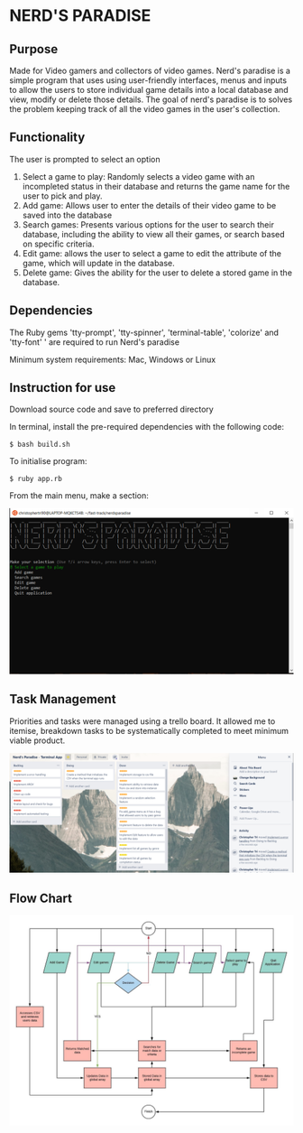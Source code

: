 # NERD'S PARADISE


## Purpose

Made for Video gamers and collectors of video games. Nerd's paradise is a simple program that uses using user-friendly interfaces, menus and inputs to allow the users to store individual game details into a local database and view, modify or delete those details. The goal of nerd's paradise is to solves the problem keeping track of all the video games in the user's collection.


## Functionality

The user is prompted to select an option

1. Select a game to play: Randomly selects a video game with an incompleted status in their database and returns the game name for the user to pick and play. 
2. Add game: Allows user to enter the details of their video game to be saved into the database
3. Search games: Presents various options for the user to search their database, including the ability to view all their games, or search based on specific criteria. 
4. Edit game: allows the user to select a game to edit the attribute of the game, which will update in the database. 
5. Delete game: Gives the ability for the user to delete a stored game in the database.

## Dependencies

The Ruby gems 'tty-prompt', 'tty-spinner', 'terminal-table', 'colorize' and 'tty-font' ' are required to run Nerd's paradise

Minimum system requirements: Mac, Windows or Linux

## Instruction for use

Download source code and save to preferred directory

In terminal, install the pre-required dependencies with the following code:
````
$ bash build.sh
````

To initialise program:
````
$ ruby app.rb
````
From the main menu, make a section:

![main menu](assets/main_menu.jpg)

## Task Management

Priorities and tasks were managed using a trello board. It allowed me to itemise, breakdown tasks to be systematically completed to meet minimum viable product. 

![trello board screenshot](assets/trello_board_screenshot.jpg)

## Flow Chart

![trello board screenshot](assets/np_flow_chart.jpeg)


